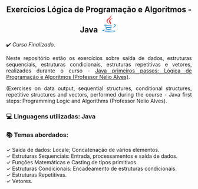 <h2 align="center"> Exercícios Lógica de Programação e Algoritmos - Java <img width="50" src="https://raw.githubusercontent.com/devicons/devicon/master/icons/java/java-original.svg"> </h2>
<div align="justify">

✔️ *Curso Finalizado*.

Neste repositório estão os exercícios sobre saída de dados, estruturas sequenciais, estruturas condicionais, estruturas repetitivas e vetores, realizados durante o curso - [Java primeiros passos: Lógica de Programação e Algoritmos (Professor Nelio Alves)](https://www.udemy.com/course/java-curso-logica-de-programacao/).

(Exercises on data output, sequential structures, conditional structures, repetitive structures and vectors, performed during the course - Java first steps: Programming Logic and Algorithms (Professor Nelio Alves). 

### 💻 Linguagens utilizadas: Java

### 📚 Temas abordados:

✓ Saída de dados: Locale; Concatenação de vários elementos. </br>
✓ Estruturas Sequenciais: Entrada, processamentos e saída de dados. </br>
✓ Funções Matemáticas e Casting de tipos primitivos. </br>
✓ Estruturas Condicionais: Encadeamento de estruturas condicionais. </br>
✓ Estruturas Repetitivas. </br>
✓ Vetores.
